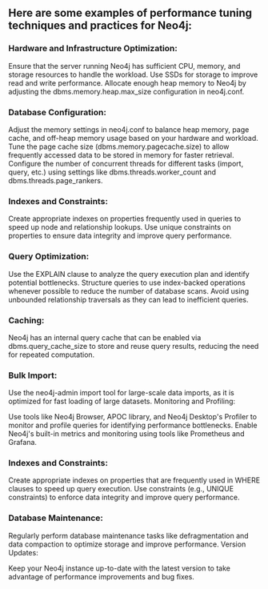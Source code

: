 ## Here are some examples of performance tuning techniques and practices for Neo4j:

### Hardware and Infrastructure Optimization:

Ensure that the server running Neo4j has sufficient CPU, memory, and storage resources to handle the workload.
Use SSDs for storage to improve read and write performance.
Allocate enough heap memory to Neo4j by adjusting the dbms.memory.heap.max_size configuration in neo4j.conf.

### Database Configuration:

Adjust the memory settings in neo4j.conf to balance heap memory, page cache, and off-heap memory usage based on your hardware and workload.
Tune the page cache size (dbms.memory.pagecache.size) to allow frequently accessed data to be stored in memory for faster retrieval.
Configure the number of concurrent threads for different tasks (import, query, etc.) using settings like dbms.threads.worker_count and dbms.threads.page_rankers.

### Indexes and Constraints:

Create appropriate indexes on properties frequently used in queries to speed up node and relationship lookups.
Use unique constraints on properties to ensure data integrity and improve query performance.

### Query Optimization:

Use the EXPLAIN clause to analyze the query execution plan and identify potential bottlenecks.
Structure queries to use index-backed operations whenever possible to reduce the number of database scans.
Avoid using unbounded relationship traversals as they can lead to inefficient queries.

### Caching:

Neo4j has an internal query cache that can be enabled via dbms.query_cache_size to store and reuse query results, reducing the need for repeated computation.

### Bulk Import:

Use the neo4j-admin import tool for large-scale data imports, as it is optimized for fast loading of large datasets.
Monitoring and Profiling:

Use tools like Neo4j Browser, APOC library, and Neo4j Desktop's Profiler to monitor and profile queries for identifying performance bottlenecks.
Enable Neo4j's built-in metrics and monitoring using tools like Prometheus and Grafana.

### Indexes and Constraints:

Create appropriate indexes on properties that are frequently used in WHERE clauses to speed up query execution.
Use constraints (e.g., UNIQUE constraints) to enforce data integrity and improve query performance.

### Database Maintenance:

Regularly perform database maintenance tasks like defragmentation and data compaction to optimize storage and improve performance.
Version Updates:

Keep your Neo4j instance up-to-date with the latest version to take advantage of performance improvements and bug fixes.
